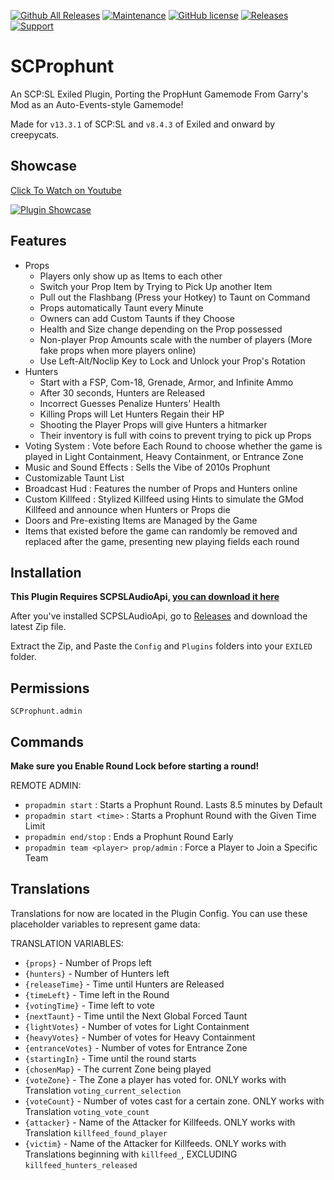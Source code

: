 [![Github All Releases](https://img.shields.io/github/downloads/creepycats/SCProphunt/total.svg)](https://github.com/creepycats/SCProphunt/releases) [![Maintenance](https://img.shields.io/badge/Maintained%3F-yes-green.svg)](https://github.com/creepycats/SCProphunt/graphs/commit-activity) [![GitHub license](https://img.shields.io/github/license/Naereen/StrapDown.js.svg)](https://github.com/creepycats/SCProphunt/blob/main/LICENSE)
<a href="https://github.com/creepycats/SCProphunt/releases"><img src="https://img.shields.io/github/v/release/creepycats/SCProphunt?include_prereleases&label=Release" alt="Releases"></a>
<a href="https://discord.gg/PyUkWTg"><img src="https://img.shields.io/discord/656673194693885975?color=%23aa0000&label=EXILED" alt="Support"></a>

# SCProphunt
An SCP:SL Exiled Plugin, Porting the PropHunt Gamemode From Garry's Mod as an Auto-Events-style Gamemode!

Made for `v13.3.1` of SCP:SL and `v8.4.3` of Exiled and onward by creepycats.

## Showcase
[Click To Watch on Youtube](http://www.youtube.com/watch?v=1za77upqP_A)

[![Plugin Showcase](http://img.youtube.com/vi/1za77upqP_A/0.jpg)](http://www.youtube.com/watch?v=1za77upqP_A "I Brought PROPHUNT to SCP: SECRET LABORATORY | Multiplayer Highlights")

## Features
- Props
    - Players only show up as Items to each other
    - Switch your Prop Item by Trying to Pick Up another Item
    - Pull out the Flashbang (Press your Hotkey) to Taunt on Command
    - Props automatically Taunt every Minute
    - Owners can add Custom Taunts if they Choose
    - Health and Size change depending on the Prop possessed
    - Non-player Prop Amounts scale with the number of players (More fake props when more players online)
    - Use Left-Alt/Noclip Key to Lock and Unlock your Prop's Rotation
- Hunters
    - Start with a FSP, Com-18, Grenade, Armor, and Infinite Ammo
    - After 30 seconds, Hunters are Released
    - Incorrect Guesses Penalize Hunters' Health
    - Killing Props will Let Hunters Regain their HP
    - Shooting the Player Props will give Hunters a hitmarker
    - Their inventory is full with coins to prevent trying to pick up Props
- Voting System : Vote before Each Round to choose whether the game is played in Light Containment, Heavy Containment, or Entrance Zone
- Music and Sound Effects : Sells the Vibe of 2010s Prophunt
- Customizable Taunt List
- Broadcast Hud : Features the number of Props and Hunters online
- Custom Killfeed : Stylized Killfeed using Hints to simulate the GMod Killfeed and announce when Hunters or Props die
- Doors and Pre-existing Items are Managed by the Game
- Items that existed before the game can randomly be removed and replaced after the game, presenting new playing fields each round

## Installation
**This Plugin Requires SCPSLAudioApi, [you can download it here](https://github.com/CedModV2/SCPSLAudioApi/releases)**

After you've installed SCPSLAudioApi, go to [Releases](https://github.com/creepycats/SCProphunt/releases) and download the latest Zip file.

Extract the Zip, and Paste the `Config` and `Plugins` folders into your `EXILED` folder.

## Permissions
`SCProphunt.admin`

## Commands
**Make sure you Enable Round Lock before starting a round!**

REMOTE ADMIN:
- `propadmin start` : Starts a Prophunt Round. Lasts 8.5 minutes by Default
- `propadmin start <time>` : Starts a Prophunt Round with the Given Time Limit
- `propadmin end/stop` : Ends a Prophunt Round Early
- `propadmin team <player> prop/admin` : Force a Player to Join a Specific Team

## Translations
Translations for now are located in the Plugin Config. You can use these placeholder variables to represent game data:

TRANSLATION VARIABLES:
- `{props}` - Number of Props left
- `{hunters}` - Number of Hunters left
- `{releaseTime}` - Time until Hunters are Released
- `{timeLeft}` - Time left in the Round
- `{votingTime}` - Time left to vote
- `{nextTaunt}` - Time until the Next Global Forced Taunt
- `{lightVotes}` - Number of votes for Light Containment
- `{heavyVotes}` - Number of votes for Heavy Containment
- `{entranceVotes}` - Number of votes for Entrance Zone
- `{startingIn}` - Time until the round starts
- `{chosenMap}` - The current Zone being played
- `{voteZone}` - The Zone a player has voted for. ONLY works with Translation `voting_current_selection`
- `{voteCount}` - Number of votes cast for a certain zone. ONLY works with Translation `voting_vote_count`
- `{attacker}` - Name of the Attacker for Killfeeds. ONLY works with Translation `killfeed_found_player`
- `{victim}` - Name of the Attacker for Killfeeds. ONLY works with Translations beginning with `killfeed_`, EXCLUDING `killfeed_hunters_released`
